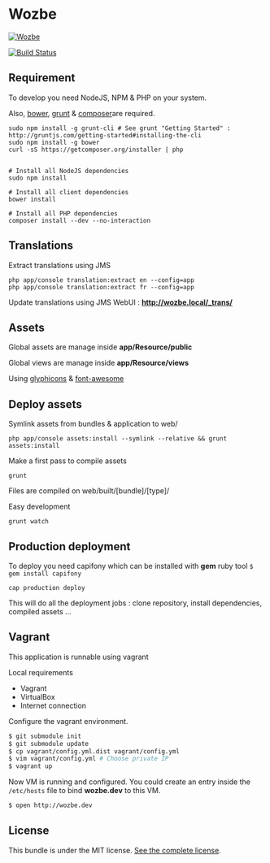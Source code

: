Wozbe
=====

[![Wozbe](http://wozbe.com/bundles/app/images/logo-wozbe-full-alpha.png)](http://wozbe.com)

[![Build Status](https://api.travis-ci.org/wozbe/wozbe.com.png)](http://travis-ci.org/#!/wozbe/wozbe.com)

Requirement
-----------
To develop you need NodeJS, NPM & PHP on your system.

Also, [bower](https://github.com/bower/bower), [grunt](http://gruntjs.com/) & [composer](http://getcomposer.org/)are required.

    sudo npm install -g grunt-cli # See grunt "Getting Started" : http://gruntjs.com/getting-started#installing-the-cli
    sudo npm install -g bower
    curl -sS https://getcomposer.org/installer | php
    

    # Install all NodeJS dependencies
    sudo npm install
    
    # Install all client dependencies
    bower install
    
    # Install all PHP dependencies
    composer install --dev --no-interaction

Translations
------------
Extract translations using JMS

    php app/console translation:extract en --config=app
    php app/console translation:extract fr --config=app

Update translations using JMS WebUI : **http://wozbe.local/_trans/**

Assets
------
Global assets are manage inside **app/Resource/public**

Global views are manage inside **app/Resource/views**

Using [glyphicons](http://glyphicons.com/) & [font-awesome](http://fortawesome.github.io/Font-Awesome/icons/)

Deploy assets
-------------
Symlink assets from bundles & application to web/

    php app/console assets:install --symlink --relative && grunt assets:install

Make a first pass to compile assets

    grunt

Files are compiled on web/built/[bundle]/[type]/

Easy development

    grunt watch

Production deployment
---------------------

To deploy you need capifony which can be installed with **gem** ruby tool `$ gem install capifony`

    cap production deploy

This will do all the deployment jobs : clone repository, install dependencies, compiled assets ...


Vagrant
-------
This application is runnable using vagrant

Local requirements

* Vagrant
* VirtualBox
* Internet connection

Configure the vagrant environment.

```bash
$ git submodule init
$ git submodule update
$ cp vagrant/config.yml.dist vagrant/config.yml
$ vim vagrant/config.yml # Choose private IP
$ vagrant up
```

Now VM is running and configured. You could create an entry inside the `/etc/hosts` file to bind **wozbe.dev** to this VM.

```bash
$ open http://wozbe.dev
```

License
-------

This bundle is under the MIT license. [See the complete license](https://github.com/wozbe/wozbe.com/blob/master/LICENSE).
